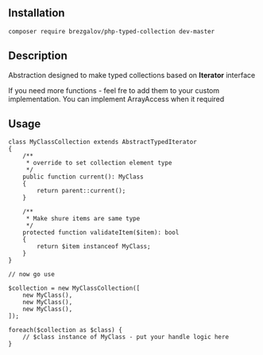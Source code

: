## Installation

    composer require brezgalov/php-typed-collection dev-master

## Description

Abstraction designed to make typed collections based on **Iterator** interface

If you need more functions - feel fre to add them to your custom implementation. 
You can implement ArrayAccess when it required

## Usage

    class MyClassCollection extends AbstractTypedIterator
    {
        /**
         * override to set collection element type 
         */
        public function current(): MyClass
        {
            return parent::current();
        }
    
        /**
         * Make shure items are same type 
         */
        protected function validateItem($item): bool
        {
            return $item instanceof MyClass;
        }
    }

    // now go use

    $collection = new MyClassCollection([
        new MyClass(),
        new MyClass(),
        new MyClass(),
    ]);

    foreach($collection as $class) {
        // $class instance of MyClass - put your handle logic here 
    }
